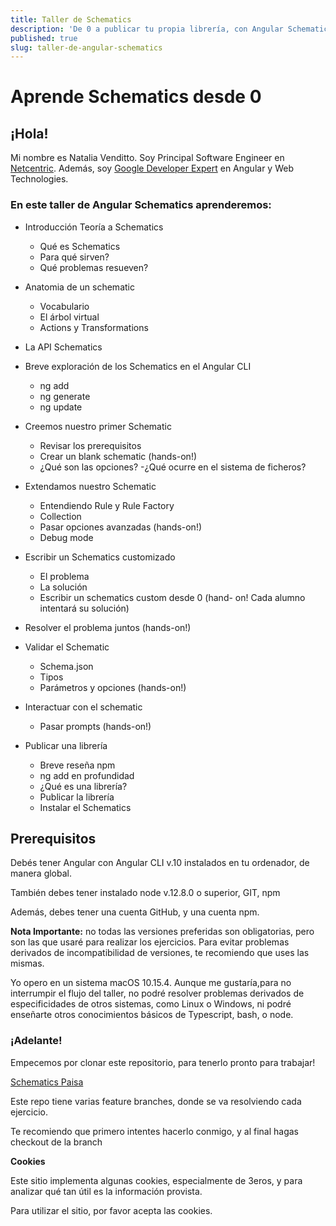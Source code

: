 ```yaml
---
title: Taller de Schematics
description: 'De 0 a publicar tu propia librería, con Angular Schematics'
published: true
slug: taller-de-angular-schematics
---
```


# Aprende Schematics desde 0

## ¡Hola!

Mi nombre es Natalia Venditto. Soy Principal Software Engineer en [Netcentric](https://www.netcentric.biz). Además, soy [Google Developer Expert](https://developers.google.com/community/experts/directory/profile/profile-natalia_venditto) en Angular y Web Technologies.

### En este taller de Angular Schematics aprenderemos:

- Introducción Teoría a Schematics
  - Qué es Schematics
  - Para qué sirven?
  - Qué problemas resueven?

- Anatomia de un schematic
  - Vocabulario
  - El árbol virtual
  - Actions y Transformations

- La API Schematics
- Breve exploración de los Schematics en el Angular CLI
  - ng add
  - ng generate
  - ng update

- Creemos nuestro primer Schematic
  - Revisar los prerequisitos
  - Crear un blank schematic (hands-on!)
  - ¿Qué son las opciones?
  -¿Qué ocurre en el sistema de ficheros?

- Extendamos nuestro Schematic
  - Entendiendo Rule y Rule Factory
  - Collection
  - Pasar opciones avanzadas (hands-on!)
  - Debug mode

- Escribir un Schematics customizado
  - El problema
  - La solución
  - Escribir un schematics custom desde 0 (hand- on! Cada alumno intentará su solución)

- Resolver el problema juntos (hands-on!)

- Validar el Schematic
  - Schema.json
  - Tipos
  - Parámetros y opciones (hands-on!)

- Interactuar con el schematic
  - Pasar prompts (hands-on!)

- Publicar una librería
  - Breve reseña npm
  - ng add en profundidad
  - ¿Qué es una librería?
  - Publicar la librería
  - Instalar el Schematics


## Prerequisitos

Debés tener Angular con Angular CLI v.10  instalados en tu ordenador, de manera global.

También debes tener instalado node v.12.8.0 o superior, GIT, npm 

Además, debes tener una cuenta GitHub, y una cuenta npm. 

**Nota Importante:** no todas las versiones preferidas son obligatorias, pero son las que usaré para realizar los ejercicios. Para evitar problemas derivados de incompatibilidad de versiones, te recomiendo que uses las mismas.

Yo opero en un sistema macOS 10.15.4. Aunque me gustaría,para no interrumpir el flujo del taller, no podré resolver problemas derivados de especificidades de otros sistemas, como Linux o Windows, ni podré enseñarte otros conocimientos básicos de Typescript, bash, o node.

### ¡Adelante!

Empecemos por clonar este repositorio, para tenerlo pronto para trabajar!

[Schematics Paisa](https://github.com/anfibiacreativa/mi-schematic-paisa)

Este repo tiene varias feature branches, donde se va resolviendo cada ejercicio.

Te recomiendo que primero intentes hacerlo conmigo, y al final hagas checkout de la branch

<a name="cookies"><strong>Cookies</strong></a>

Este sitio implementa algunas cookies, especialmente de 3eros, y para analizar qué tan útil es la información provista.

Para utilizar el sitio, por favor acepta las cookies.